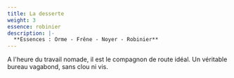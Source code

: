 ```yaml
---
title: La desserte
weight: 3
essence: robinier
description: |-
  **Essences : Orme - Frêne - Noyer - Robinier**
---
```


A l'heure du travail nomade, il est le compagnon de route idéal. Un véritable bureau vagabond, sans clou ni vis.
